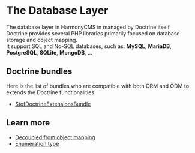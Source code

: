 # The Database Layer

The database layer in HarmonyCMS in managed by Doctrine itself.   
Doctrine provides several PHP libraries primarily focused on database storage and object mapping.  
It support SQL and No-SQL databases, such as: **MySQL**, **MariaDB**, **PostgreSQL**, **SQLite**, **MongoDB**, ...

## Doctrine bundles

Here is the list of bundles who are compatible with both ORM and ODM to extends the Doctrine functionalities:

* [StofDoctrineExtensionsBundle](https://packagist.org/packages/stof/doctrine-extensions-bundle)

## Learn more

* [Decoupled from object mapping](decoupled-from-object-mapping.md)
* [Enumeration type](enumeration-type.md)



